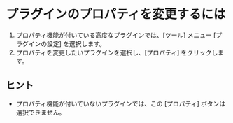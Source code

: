 # プラグインのプロパティを変更するには

1. プロパティ機能が付いている高度なプラグインでは、\[ツール\] メニュー \[プラグインの設定\] を選択します。
2. プロパティを変更したいプラグインを選択し、\[プロパティ\] をクリックします。

## ヒント

- プロパティ機能が付いていないプラグインでは、この \[プロパティ\] ボタンは選択できません。
